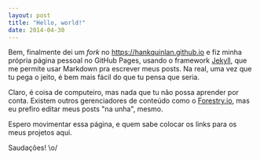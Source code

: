 ```yaml
---
layout: post
title: "Hello, world!"
date: 2014-04-30
---
```


Bem, finalmente dei um _fork_ no https://hankquinlan.github.io e fiz minha própria página pessoal no GitHub Pages, usando o framework [Jekyll](http://jekyllrb.com), que me permite usar Markdown pra escrever meus posts. Na real, uma vez que tu pega o jeito, é bem mais fácil do que tu pensa que seria.

Claro, é coisa de computeiro, mas nada que tu não possa aprender por conta. Existem outros gerenciadores de conteúdo como o [Forestry.io](https://forestry.io), mas eu prefiro editar meus posts "na unha", mesmo.

Espero movimentar essa página, e quem sabe colocar os links para os meus projetos aqui.

Saudações! \o/
